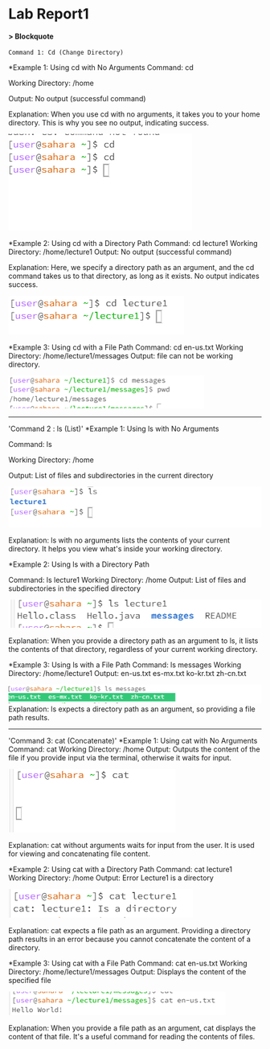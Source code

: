 # Lab Report1
**> Blockquote**

`Command 1: Cd (Change Directory)`

*Example 1: Using cd with No Arguments
Command: cd

Working Directory: /home

Output: No output (successful command)

Explanation: When you use cd with no arguments, it takes you to your home directory. This is why you see no output, indicating success.

![Image](cd.png)

*Example 2: Using cd with a Directory Path
Command: cd lecture1
Working Directory: /home/lecture1
Output: No output (successful command)

Explanation: Here, we specify a directory path as an argument, and the cd command takes us to that directory, as long as it exists. No output indicates success.

![Image](cdargument.png)

*Example 3: Using cd with a File Path
Command: cd en-us.txt
Working Directory: /home/lecture1/messages
Output: file can not be working directory.

![Image](cdfile.png)

---

'Command 2 : ls (List)'
*Example 1: Using ls with No Arguments

Command: ls

Working Directory: /home

Output: List of files and subdirectories in the current directory

![Image](ls.png)

Explanation: ls with no arguments lists the contents of your current directory. It helps you view what's inside your working directory.

*Example 2: Using ls with a Directory Path

Command: ls lecture1
Working Directory: /home
Output: List of files and subdirectories in the specified directory

![Image](lsargu.png)

Explanation: When you provide a directory path as an argument to ls, it lists the contents of that directory, regardless of your current working directory.

*Example 3: Using ls with a File Path
Command: ls messages
Working Directory: /home/lecture1
Output: en-us.txt  es-mx.txt  ko-kr.txt  zh-cn.txt

![Image](lsfilee.png)
Explanation: ls expects a directory path as an argument, so providing a file path results.

---

'Command 3: cat (Concatenate)'
*Example 1: Using cat with No Arguments
Command: cat
Working Directory: /home
Output: Outputs the content of the file if you provide input via the terminal, otherwise it waits for input.

![Image](cat.png)

Explanation: cat without arguments waits for input from the user. It is used for viewing and concatenating file content.

*Example 2: Using cat with a Directory Path
Command: cat lecture1
Working Directory: /home
Output: Error Lecture1 is a directory

![Image](catargu.png)

Explanation: cat expects a file path as an argument. Providing a directory path results in an error because you cannot concatenate the content of a directory.

*Example 3: Using cat with a File Path
Command: cat en-us.txt
Working Directory: /home/lecture1/messages
Output: Displays the content of the specified file

![Image](catfile2.png)

Explanation: When you provide a file path as an argument, cat displays the content of that file. It's a useful command for reading the contents of files.
